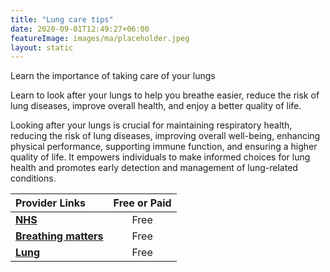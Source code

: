 ```yaml
---
title: "Lung care tips"
date: 2020-09-01T12:49:27+06:00
featureImage: images/ma/placeholder.jpeg
layout: static
---
```


Learn the importance of taking care of your lungs

Learn to look after your lungs to help you breathe easier, reduce the risk of lung diseases, improve overall health, and enjoy a better quality of life.

Looking after your lungs is crucial for maintaining respiratory health, reducing the risk of lung diseases, improving overall well-being, enhancing physical performance, supporting immune function, and ensuring a higher quality of life. It empowers individuals to make informed choices for lung health and promotes early detection and management of lung-related conditions.

| Provider Links      | Free or Paid  |  
| :-----------          | :--------------:      |  
| [**NHS**](https://www.southeastclinicalnetworks.nhs.uk/loveyourlungs/) | Free | 
| [**Breathing matters**](https://www.breathingmatters.co.uk/about/love-your-lungs/) | Free  | 
| [**Lung**](https://www.lung.org/lung-health-diseases/wellness/breathing-exercises) | Free  | 
  

<br/><br/>






